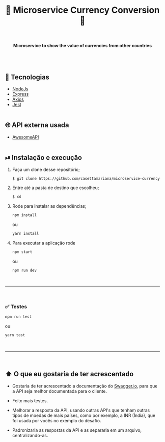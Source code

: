 <div align=center>

  <h1 align="center"><br>
      📌 Microservice Currency Conversion 📌
  </h1>
      <br>
    <h4 align="center">Microservice to show the value of currencies from other countries </h4><br><br>

</div>

## 🚀 Tecnologias

- [NodeJs](https://nodejs.org/en/)
- [Express](https://expressjs.com/pt-br/)
- [Axios](https://express-validator.github.io/docs/)
- [Jest](https://jestjs.io/)
<br><br>

## 🌐 API externa usada
- [AwesomeAPI](https://docs.awesomeapi.com.br/api-de-moedas)
<br><br>

## ⏯ Instalação e execução

1. Faça um clone desse repositório;
    ```bash
    $ git clone https://github.com/casettamariana/microservice-currency-conversion.git
    ```
2. Entre até a pasta de destino que escolheu;
    ```bash
    $ cd 
    ```
3. Rode para instalar as dependências;
    ```bash
    npm install
    ```
    ou 
    ```bash
    yarn install
    ```
   
4. Para executar a aplicação rode
    ```bash
    npm start
    ```
    ou 
    ```bash
    npm run dev
    ```
<br/>

---

<br/>

### ✅  Testes

```bash
npm run test
```
ou 
```bash
yarn test
```

<br/>

---

<br/>

## ⬆️ O que eu gostaria de ter acrescentado

- Gostaria de ter acrescentado a documentação do [Swagger.io](https://swagger.io/), para que a API seja melhor documentada para o cliente.

- Feito mais testes.

- Melhorar a resposta da API, usando outras API's que tenham outras tipos de moedas de mais países, como por exemplo, a INR (Índia), que foi usada por vocês no exemplo do desafio.

- Padronizaria as respostas da API e as separaria em um arquivo, centralizando-as.